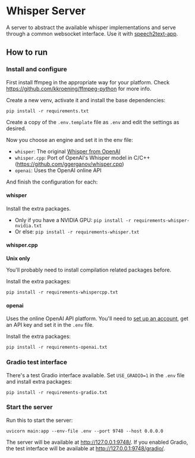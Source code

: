 # Whisper Server

A server to abstract the available whisper implementations and serve
through a common websocket interface. Use it with 
[speech2text-app](https://github.com/davidrios/speech2text-app).


## How to run

### Install and configure

First install ffmpeg in the appropriate way for your platform. Check
https://github.com/kkroening/ffmpeg-python for more info.

Create a new venv, activate it and install the base dependencies:

```
pip install -r requirements.txt
```

Create a copy of the `.env.template` file as `.env` and edit the settings as desired.

Now you choose an engine and set it in the env file:

- `whisper`: The original [Whisper from OpenAI](https://github.com/openai/whisper)
- `whisper.cpp`: Port of OpenAI's Whisper model in C/C++ (https://github.com/ggerganov/whisper.cpp)
- `openai`: Uses the OpenAI online API

And finish the configuration for each:


#### whisper

Install the extra packages.

- Only if you have a NVIDIA GPU: `pip install -r requirements-whisper-nvidia.txt`
- Or else: `pip install -r requirements-whisper.txt`


#### whisper.cpp

**Unix only**

You'll probably need to install compilation related packages before.

Install the extra packages:

```
pip install -r requirements-whispercpp.txt
```


#### openai

Uses the online OpenAI API platform. You'll need to
[set up an account](https://platform.openai.com/signup), get an
API key and set it in the `.env` file.

Install the extra packages:

```
pip install -r requirements-openai.txt
```


### Gradio test interface

There's a test Gradio interface available. Set `USE_GRADIO=1` in the `.env` file
and install extra packages:

```
pip install -r requirements-gradio.txt
```


### Start the server

Run this to start the server:

```
uvicorn main:app --env-file .env --port 9748 --host 0.0.0.0
```

The server will be available at http://127.0.0.1:9748/. If you enabled Gradio,
the test interface will be available at http://127.0.0.1:9748/gradio/.